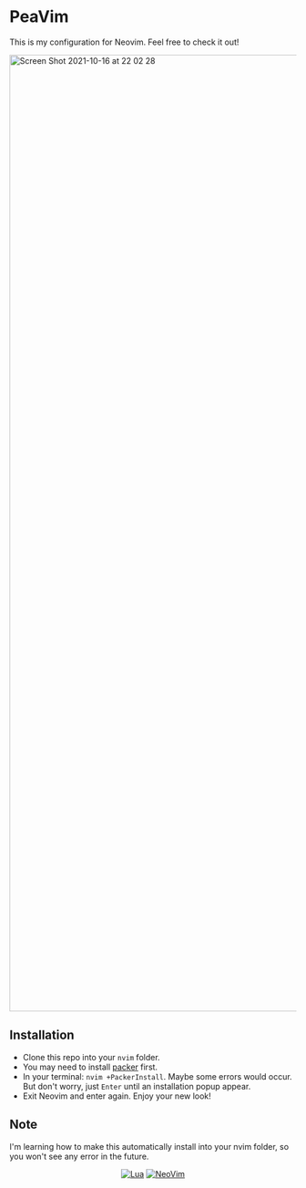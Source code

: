 # PeaVim

This is my configuration for Neovim. Feel free to check it out!

  <img width="1680" alt="Screen Shot 2021-10-16 at 22 02 28" src="https://user-images.githubusercontent.com/42694704/137592324-3c553190-b8ed-40f0-b8b7-b2c13c305e63.png">
 </div>
 
 ## Installation
- Clone this repo into your `nvim` folder.
- You may need to install [packer](https://github.com/wbthomason/packer.nvim) first.
- In your terminal: `nvim +PackerInstall`. Maybe some errors would occur. But don't worry, just `Enter` until an installation popup appear.
- Exit Neovim and enter again. Enjoy your new look!

## Note

I'm learning how to make this automatically install into your nvim folder, so you won't see any error in the future.

<div align="center">
  
  [![Lua](https://img.shields.io/badge/Made%20with%20Lua-blue.svg?style=for-the-badge&logo=lua)](#madewithlua) 
  [![NeoVim](https://img.shields.io/badge/Made%20with%20NeoVim-brightgreen.svg?style=for-the-badge&logo=neovim)](#madewithneovim)
  
 </div>
